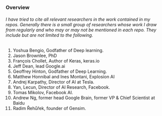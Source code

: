 ### Overview

###### I have tried to cite all relevant researchers in the work contained in my repos. Generally there is a small group of researchers whose work I draw from regularly and who may or may not be mentioned in each repo. They include but are not limited to the following. 


1. Yoshua Bengio, Godfather of Deep learning.
2. Jason Brownlee, PhD
3. François Chollet, Author of Keras, keras.io
4. Jeff Dean, lead Google.ai
5. Geoffrey Hinton, Godfather of Deep Learning.
6. Matthew Honnibal and Ines Montani, Explosion AI  
7. Andrej Karpathy, Director of AI at Tesla.
8. Yan, Lecun,  Director of AI Research, Facebook.
9. Tomas Mikolov, Facebook AI.
10. Andrew Ng, former head Google Brain, former VP & Chief Scientist at Baidu
11. Radim Řehůřek, founder of Gensim.




 

